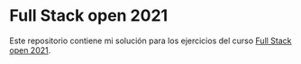 # Full Stack open 2021

Este repositorio contiene mi solución para los ejercicios del curso [Full Stack open 2021](https://fullstackopen.com/es/).
